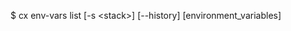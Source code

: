 <!-- layout:code post: toolbelt-env-vars_usage -->


$ cx env-vars list [-s &lt;stack&gt;] [--history] [environment_variables] 
